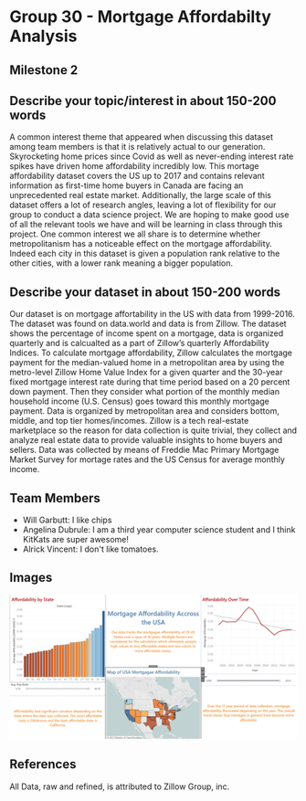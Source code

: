 # Group 30 - Mortgage Affordabilty Analysis

## Milestone 2

## Describe your topic/interest in about 150-200 words

A common interest theme that appeared when discussing this dataset among team members is that it is relatively actual to our generation. Skyrocketing home prices since Covid as well as never-ending interest rate spikes have driven home affordability incredibly low. This mortage affordability dataset covers the US up to 2017 and contains relevant information as first-time home buyers in Canada are facing an unprecedented real estate market. Additionally, the large scale of this dataset offers a lot of research angles, leaving a lot of flexibility for our group to conduct a data science project. We are hoping to make good use of all the relevant tools we have and will be learning in class through this project. One common interest we all share is to determine whether metropolitanism has a noticeable effect on the mortgage affordability. Indeed each city in this dataset is given a population rank relative to the other cities, with a lower rank meaning a bigger population.

## Describe your dataset in about 150-200 words

Our dataset is on mortgage affortability in the US with data from 1999-2016. The dataset was found on data.world and data is from Zillow. The dataset shows the percentage of income spent on a mortgage, data is organized quarterly and is calcualted as a part of Zillow’s quarterly Affordability Indices. To calculate mortgage affordability, Zillow calculates the mortgage payment for the median-valued home in a metropolitan area by using the metro-level Zillow Home Value Index for a given quarter and the 30-year fixed mortgage interest rate during that time period based on a 20 percent down payment. Then they consider what portion of the monthly median household income (U.S. Census) goes toward this monthly mortgage payment. Data is organized by metropolitan area and considers bottom, middle, and top tier homes/incomes. Zillow is a tech real-estate marketplace so the reason for data collection is quite trivial, they collect and analyze real estate data to provide valuable insights to home buyers and sellers. Data was collected by means of Freddie Mac Primary Mortgage Market Survey for mortage rates and the US Census for average monthly income. 

## Team Members

- Will Garbutt: I like chips 
- Angelina Dubrule: I am a third year computer science student and I think KitKats are super awesome!
- Alrick Vincent: I don't like tomatoes.

## Images

<img src ="images/dashboardangelina.png" width="1000px">

## References

All Data, raw and refined, is attributed to Zillow Group, inc.




